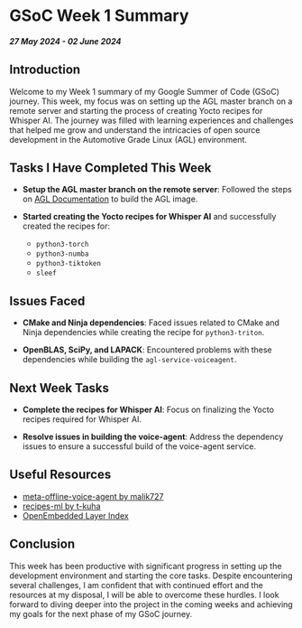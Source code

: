 # GSoC Week 1 Summary

##### 27 May 2024 - 02 June 2024


## Introduction
Welcome to my Week 1 summary of my Google Summer of Code (GSoC) journey. This week, my focus was on setting up the AGL master branch on a remote server and starting the process of creating Yocto recipes for Whisper AI. The journey was filled with learning experiences and challenges that helped me grow and understand the intricacies of open source development in the Automotive Grade Linux (AGL) environment.

## Tasks I Have Completed This Week

- **Setup the AGL master branch on the remote server**: Followed the steps on [AGL Documentation](https://docs.automotivelinux.org/en/quillback/#01_Getting_Started/02_Building_AGL_Image/03_Downloading_AGL_Software/) to build the AGL image.

- **Started creating the Yocto recipes for Whisper AI** and successfully created the recipes for:
    - `python3-torch`
    - `python3-numba`
    - `python3-tiktoken`
    - `sleef`

## Issues Faced

- **CMake and Ninja dependencies**: Faced issues related to CMake and Ninja dependencies while creating the recipe for `python3-triton`.

- **OpenBLAS, SciPy, and LAPACK**: Encountered problems with these dependencies while building the `agl-service-voiceagent`.

## Next Week Tasks

- **Complete the recipes for Whisper AI**: Focus on finalizing the Yocto recipes required for Whisper AI.

- **Resolve issues in building the voice-agent**: Address the dependency issues to ensure a successful build of the voice-agent service.

## Useful Resources

- [meta-offline-voice-agent by malik727](https://github.com/malik727/meta-agl-devel/tree/master/meta-offline-voice-agent)
- [recipes-ml by t-kuha](https://github.com/t-kuha/recipes-ml)
- [OpenEmbedded Layer Index](https://layers.openembedded.org/layerindex/branch/master/layers/)

## Conclusion
This week has been productive with significant progress in setting up the development environment and starting the core tasks. Despite encountering several challenges, I am confident that with continued effort and the resources at my disposal, I will be able to overcome these hurdles. I look forward to diving deeper into the project in the coming weeks and achieving my goals for the next phase of my GSoC journey.
